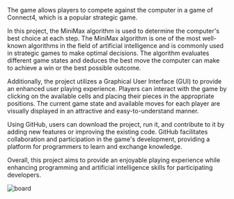 
The game allows players to compete against the computer in a game of Connect4, which is a popular strategic game.

In this project, the MiniMax algorithm is used to determine the computer's best choice at each step. The MiniMax algorithm is one of the most well-known algorithms in the field of artificial intelligence and is commonly used in strategic games to make optimal decisions. The algorithm evaluates different game states and deduces the best move the computer can make to achieve a win or the best possible outcome.

Additionally, the project utilizes a Graphical User Interface (GUI) to provide an enhanced user playing experience. Players can interact with the game by clicking on the available cells and placing their pieces in the appropriate positions. The current game state and available moves for each player are visually displayed in an attractive and easy-to-understand manner.

Using GitHub, users can download the project, run it, and contribute to it by adding new features or improving the existing code. GitHub facilitates collaboration and participation in the game's development, providing a platform for programmers to learn and exchange knowledge.

Overall, this project aims to provide an enjoyable playing experience while enhancing programming and artificial intelligence skills for participating developers.

![board](https://github.com/shimaaAmr/Connect4-Game/assets/112798755/ffd42472-1380-4e4d-ade4-2546b7be4e41)


